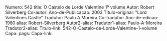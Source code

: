 Numero: 542
title: O Castelo de Lorde Valentine 1º volume
Autor: Robert Silverberg
Co-autor: 
Ano-de-Publicacao: 2003
Titulo-original: "Lord Valentines Castle"
Tradutor: Paulo A Moreira
Co-tradutor: 
Ano-de-edicao: 1980
alias: Robert-Silverberg
Autor2-alias: 
Tradutor1-alias: Paulo-A-Moreira
Tradutor2-alias: 
Titulo-link: 542-O-Castelo-de-Lorde-Valentine-1-volume
Capa: 
pags: 
Capa-link: 